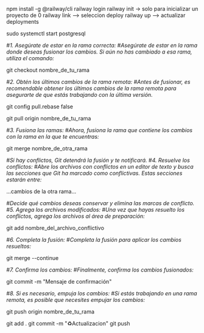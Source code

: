 npm install -g @railway/cli
railway login
railway init  -> solo para inicializar un proyecto de 0
railway link  --> seleccion deploy
railway up  --> actualizar deployments 


sudo systemctl start postgresql


#*1. Asegúrate de estar en la rama correcta:*
#*Asegúrate de estar en la rama donde deseas fusionar los cambios. Si aún no has cambiado a esa rama, utiliza el comando:*



git checkout nombre_de_tu_rama



#*2. Obtén los últimos cambios de la rama remota:*
#*Antes de fusionar, es recomendable obtener los últimos cambios de la rama remota para asegurarte de que estás trabajando con la última versión.*

git config pull.rebase false  

git pull origin nombre_de_tu_rama



#*3. Fusiona las ramas:*
#*Ahora, fusiona la rama que contiene los cambios con la rama en la que te encuentras:*



git merge nombre_de_otra_rama



#*Si hay conflictos, Git detendrá la fusión y te notificará.*
#*4. Resuelve los conflictos:*
#*Abre los archivos con conflictos en un editor de texto y busca las secciones que Git ha marcado como conflictivas. Estas secciones estarán entre:*



...cambios de la otra rama...



#*Decide qué cambios deseas conservar y elimina las marcas de conflicto.*
#*5. Agrega los archivos modificados:*
#*Una vez que hayas resuelto los conflictos, agrega los archivos al área de preparación:*



git add nombre_del_archivo_conflictivo



#*6. Completa la fusión:*
#*Completa la fusión para aplicar los cambios resueltos:*



git merge --continue



#*7. Confirma los cambios:*
#*Finalmente, confirma los cambios fusionados:*



git commit -m "Mensaje de confirmación"



#*8. Si es necesario, empuja los cambios:*
#*Si estás trabajando en una rama remota, es posible que necesites empujar los cambios:*



git push origin nombre_de_tu_rama

git add . 
git commit -m "♻️Actualizacion" 
git push